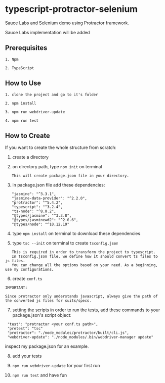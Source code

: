 # typescript-protractor-selenium
Sauce Labs and Selenium demo using Protractor framework.

Sauce Labs implementation will be added

## Prerequisites
```
1. Npm

2. TypeScript
```

## How to Use 
```text
1. clone the project and go to it's folder

2. npm install

3. npm run webdriver-update

4. npm run test
```

## How to Create
If you want to create the whole structure from scratch:

1. create a directory

2. on directory path, type `npm init` on terminal
```text
   This will create package.json file in your directory.
```

3. in package.json file add these dependencies:
```
   "jasmine": "^3.3.1",
   "jasmine-data-provider": "^2.2.0",
   "protractor": "^5.4.2",
   "typescript": "^3.2.4",
   "ts-node": "^8.0.2",
   "@types/jasmine": "^3.3.8",
   "@types/jasminewd2": "^2.0.6",
   "@types/node": "^10.12.19"
```

4. type `npm install` on terminal to download these dependencies

5. type `tsc --init` on terminal to create `tsconfig.json`
```text
   This is required in order to transform the project to typescript.
   In tsconfig.json file, we define how it should convert ts files to js files.
   You can change all the options based on your need. As a beginning, use my configurations.
``` 
6. create `conf.ts`  

```text
IMPORTANT:

Since protractor only understands javascript, always give the path of the converted js files for suits/specs.
```

7. setting the scripts
   in order to run the tests, add these commands to your package.json's script object:
```
 "test": "protractor <your conf.ts path>",
 "pretest": "tsc"
 "protractor": "./node_modules/protractor/built/cli.js",
 "webdriver-update": "./node_modules/.bin/webdriver-manager update"
```
      
   inspect my package.json for an example.

8. add your tests

9. `npm run webdriver-update` for your first run

10. `npm run test` and have fun
